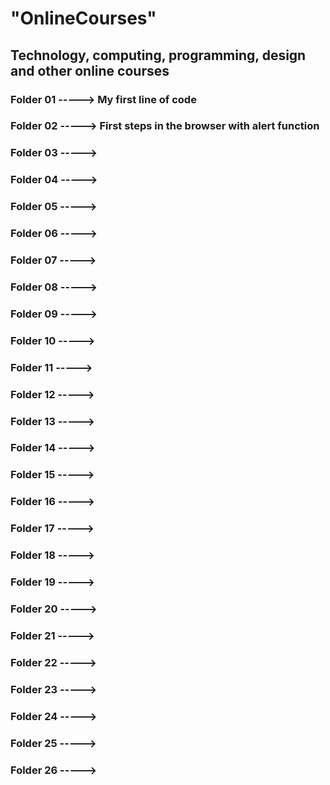 # "OnlineCourses"
## Technology, computing, programming, design and other online courses
### Folder 01 -----> My first line of code
### Folder 02 -----> First steps in the browser with alert function
### Folder 03 -----> 
### Folder 04 -----> 
### Folder 05 -----> 
### Folder 06 -----> 
### Folder 07 -----> 
### Folder 08 -----> 
### Folder 09 -----> 
### Folder 10 -----> 
### Folder 11 -----> 
### Folder 12 -----> 
### Folder 13 -----> 
### Folder 14 -----> 
### Folder 15 -----> 
### Folder 16 -----> 
### Folder 17 -----> 
### Folder 18 -----> 
### Folder 19 -----> 
### Folder 20 -----> 
### Folder 21 -----> 
### Folder 22 -----> 
### Folder 23 -----> 
### Folder 24 -----> 
### Folder 25 -----> 
### Folder 26 -----> 